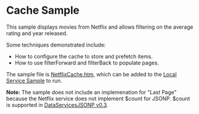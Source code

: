 # Cache Sample

This sample displays movies from Netflix and allows filtering on the average rating and year released.

Some techniques demonstrated include:

- How to configure the cache to store and prefetch items.
- How to use filterForward and filterBack to populate pages.

The sample file is [NetflixCache.htm](./Cache%20Grid%20Sample_NetflixCache.htm), which can be added to the [Local Service Sample](./Local%20Service%20Sample.md) to run.

**Note:** The sample does not include an implemenation for "Last Page" because the Netflix service does not implement $count for JSONP. $count is supported in [DataServicesJSONP v0.3](http://archive.msdn.microsoft.com/DataServicesJSONP/Release/ProjectReleases.aspx?ReleaseId=5660).
